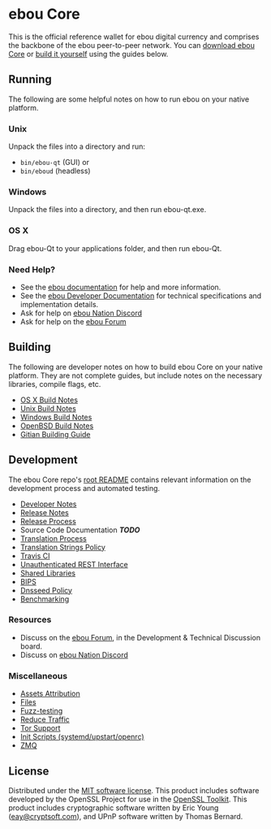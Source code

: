 ebou Core
==========

This is the official reference wallet for ebou digital currency and comprises the backbone of the ebou peer-to-peer network. You can [download ebou Core](https://www.ebou.org/downloads/) or [build it yourself](#building) using the guides below.

Running
---------------------
The following are some helpful notes on how to run ebou on your native platform.

### Unix

Unpack the files into a directory and run:

- `bin/ebou-qt` (GUI) or
- `bin/eboud` (headless)

### Windows

Unpack the files into a directory, and then run ebou-qt.exe.

### OS X

Drag ebou-Qt to your applications folder, and then run ebou-Qt.

### Need Help?

* See the [ebou documentation](https://docs.ebou.org)
for help and more information.
* See the [ebou Developer Documentation](https://ebou-docs.github.io/) 
for technical specifications and implementation details.
* Ask for help on [ebou Nation Discord](http://ebouchat.org)
* Ask for help on the [ebou Forum](https://ebou.org/forum)

Building
---------------------
The following are developer notes on how to build ebou Core on your native platform. They are not complete guides, but include notes on the necessary libraries, compile flags, etc.

- [OS X Build Notes](build-osx.md)
- [Unix Build Notes](build-unix.md)
- [Windows Build Notes](build-windows.md)
- [OpenBSD Build Notes](build-openbsd.md)
- [Gitian Building Guide](gitian-building.md)

Development
---------------------
The ebou Core repo's [root README](/README.md) contains relevant information on the development process and automated testing.

- [Developer Notes](developer-notes.md)
- [Release Notes](release-notes.md)
- [Release Process](release-process.md)
- Source Code Documentation ***TODO***
- [Translation Process](translation_process.md)
- [Translation Strings Policy](translation_strings_policy.md)
- [Travis CI](travis-ci.md)
- [Unauthenticated REST Interface](REST-interface.md)
- [Shared Libraries](shared-libraries.md)
- [BIPS](bips.md)
- [Dnsseed Policy](dnsseed-policy.md)
- [Benchmarking](benchmarking.md)

### Resources
* Discuss on the [ebou Forum](https://ebou.org/forum), in the Development & Technical Discussion board.
* Discuss on [ebou Nation Discord](http://ebouchat.org)

### Miscellaneous
- [Assets Attribution](assets-attribution.md)
- [Files](files.md)
- [Fuzz-testing](fuzzing.md)
- [Reduce Traffic](reduce-traffic.md)
- [Tor Support](tor.md)
- [Init Scripts (systemd/upstart/openrc)](init.md)
- [ZMQ](zmq.md)

License
---------------------
Distributed under the [MIT software license](/COPYING).
This product includes software developed by the OpenSSL Project for use in the [OpenSSL Toolkit](https://www.openssl.org/). This product includes
cryptographic software written by Eric Young ([eay@cryptsoft.com](mailto:eay@cryptsoft.com)), and UPnP software written by Thomas Bernard.
